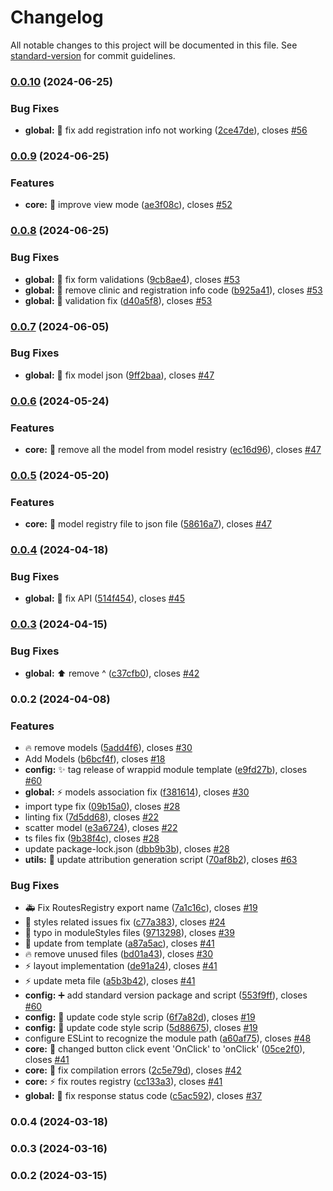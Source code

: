 # Changelog

All notable changes to this project will be documented in this file. See [standard-version](https://github.com/conventional-changelog/standard-version) for commit guidelines.

### [0.0.10](https://https//github.com/Rxefy/profile-module/compare/v0.0.9...v0.0.10) (2024-06-25)


### Bug Fixes

* **global:** :bug: fix add registration info not working ([2ce47de](https://https//github.com/Rxefy/profile-module/commit/2ce47de0e9146e56d92420ed529e3eeb6b543d95)), closes [#56](https://https//github.com/Rxefy/profile-module/issues/56)

### [0.0.9](https://https//github.com/Rxefy/profile-module/compare/v0.0.8...v0.0.9) (2024-06-25)


### Features

* **core:** :lipstick: improve view mode ([ae3f08c](https://https//github.com/Rxefy/profile-module/commit/ae3f08c45544e25a78c004a0889f1d263dbe36d6)), closes [#52](https://https//github.com/Rxefy/profile-module/issues/52)

### [0.0.8](https://https//github.com/Rxefy/profile-module/compare/v0.0.7...v0.0.8) (2024-06-25)


### Bug Fixes

* **global:** :bug: fix form validations ([9cb8ae4](https://https//github.com/Rxefy/profile-module/commit/9cb8ae4095cc9a303cf02279f666e31dae0dfda6)), closes [#53](https://https//github.com/Rxefy/profile-module/issues/53)
* **global:** :bug: remove clinic and registration info code ([b925a41](https://https//github.com/Rxefy/profile-module/commit/b925a419c2d39fa0cf067625bcb264c4fb2e04cb)), closes [#53](https://https//github.com/Rxefy/profile-module/issues/53)
* **global:** :bug: validation fix ([d40a5f8](https://https//github.com/Rxefy/profile-module/commit/d40a5f879aa8f90510dc208349c43431f4170b09)), closes [#53](https://https//github.com/Rxefy/profile-module/issues/53)

### [0.0.7](https://https//github.com/Rxefy/profile-module/compare/v0.0.6...v0.0.7) (2024-06-05)


### Bug Fixes

* **global:** :bug: fix model json ([9ff2baa](https://https//github.com/Rxefy/profile-module/commit/9ff2baa5876f47f214fe4ccef76162ba582cf12e)), closes [#47](https://https//github.com/Rxefy/profile-module/issues/47)

### [0.0.6](https://https//github.com/Rxefy/profile-module/compare/v0.0.5...v0.0.6) (2024-05-24)


### Features

* **core:** :wrench: remove all the model from model resistry ([ec16d96](https://https//github.com/Rxefy/profile-module/commit/ec16d9607e813a68d3bb4713bdfd000eb50faa62)), closes [#47](https://https//github.com/Rxefy/profile-module/issues/47)

### [0.0.5](https://https//github.com/Rxefy/profile-module/compare/v0.0.4...v0.0.5) (2024-05-20)


### Features

* **core:** :wrench: model registry file to json file ([58616a7](https://https//github.com/Rxefy/profile-module/commit/58616a731911aaaa872c67031e68d6f68a6511e7)), closes [#47](https://https//github.com/Rxefy/profile-module/issues/47)

### [0.0.4](https://https//github.com/Rxefy/profile-module/compare/v0.0.3...v0.0.4) (2024-04-18)


### Bug Fixes

* **global:** :bug: fix API ([514f454](https://https//github.com/Rxefy/profile-module/commit/514f4547740abec45c4dc173305788d3c8026c6f)), closes [#45](https://https//github.com/Rxefy/profile-module/issues/45)

### [0.0.3](https://https//github.com/Rxefy/profile-module/compare/v0.0.2...v0.0.3) (2024-04-15)


### Bug Fixes

* **global:** :arrow_up: remove ^ ([c37cfb0](https://https//github.com/Rxefy/profile-module/commit/c37cfb09c384bf7b5e329462de09fbc249a27801)), closes [#42](https://https//github.com/Rxefy/profile-module/issues/42)

### 0.0.2 (2024-04-08)


### Features

* :fire: remove  models ([5add4f6](https://https//github.com/Rxefy/profile-module/commit/5add4f673e53632f68ba50ef04fa8fb3c42bd6a1)), closes [#30](https://https//github.com/Rxefy/profile-module/issues/30)
* Add Models ([b6bcf4f](https://https//github.com/Rxefy/profile-module/commit/b6bcf4f6890e8559e339056a1866caf36b10942a)), closes [#18](https://https//github.com/Rxefy/profile-module/issues/18)
* **config:** :sparkles: tag release of wrappid module template ([e9fd27b](https://https//github.com/Rxefy/profile-module/commit/e9fd27b5639b0a564b35525789f53b7b31cebe3f)), closes [#60](https://https//github.com/Rxefy/profile-module/issues/60)
* **global:** :zap: models association fix ([f381614](https://https//github.com/Rxefy/profile-module/commit/f381614d1ad5c409bdd066a97cb3eef12c10feb5)), closes [#30](https://https//github.com/Rxefy/profile-module/issues/30)
* import type fix ([09b15a0](https://https//github.com/Rxefy/profile-module/commit/09b15a001fe76c9082deff4d69466db9538e8d28)), closes [#28](https://https//github.com/Rxefy/profile-module/issues/28)
* linting fix ([7d5dd68](https://https//github.com/Rxefy/profile-module/commit/7d5dd6875ac77586ba446ba755199406fac7d4cd)), closes [#22](https://https//github.com/Rxefy/profile-module/issues/22)
* scatter model ([e3a6724](https://https//github.com/Rxefy/profile-module/commit/e3a6724ad220e9f859637dbd41b89ac9f7b89a72)), closes [#22](https://https//github.com/Rxefy/profile-module/issues/22)
* ts files fix ([9b38f4c](https://https//github.com/Rxefy/profile-module/commit/9b38f4c30e61974d8815e99691ab7205a91566d8)), closes [#28](https://https//github.com/Rxefy/profile-module/issues/28)
* update package-lock.json ([dbb9b3b](https://https//github.com/Rxefy/profile-module/commit/dbb9b3bcf0455b10414c5f253867b3e1a412d6ba)), closes [#28](https://https//github.com/Rxefy/profile-module/issues/28)
* **utils:** :memo: update attribution generation script ([70af8b2](https://https//github.com/Rxefy/profile-module/commit/70af8b2c4bd3739e8856139b0ac953d114ce774d)), closes [#63](https://https//github.com/Rxefy/profile-module/issues/63)


### Bug Fixes

* :ambulance: Fix RoutesRegistry export name ([7a1c16c](https://https//github.com/Rxefy/profile-module/commit/7a1c16c97fe9cec1ed2181e9376854d6e2375264)), closes [#19](https://https//github.com/Rxefy/profile-module/issues/19)
* :art: styles related issues fix ([c77a383](https://https//github.com/Rxefy/profile-module/commit/c77a383e6759bbb81bfd7bf2682d3fdf792af8a6)), closes [#24](https://https//github.com/Rxefy/profile-module/issues/24)
* :bug: typo in moduleStyles files ([9713298](https://https//github.com/Rxefy/profile-module/commit/97132981b490ae91e702d555d6a16f08dd6e039e)), closes [#39](https://https//github.com/Rxefy/profile-module/issues/39)
* :construction_worker: update from template ([a87a5ac](https://https//github.com/Rxefy/profile-module/commit/a87a5acd1f76c52e7e798491dfd9ae8bfca83dcb)), closes [#41](https://https//github.com/Rxefy/profile-module/issues/41)
* :fire: remove unused files ([bd01a43](https://https//github.com/Rxefy/profile-module/commit/bd01a43a179bd3f230a019ba526e146a4a331c82)), closes [#30](https://https//github.com/Rxefy/profile-module/issues/30)
* :zap: layout implementation ([de91a24](https://https//github.com/Rxefy/profile-module/commit/de91a24e2c85cd5843756f8a79671622f966fb7b)), closes [#41](https://https//github.com/Rxefy/profile-module/issues/41)
* :zap: update meta file ([a5b3b42](https://https//github.com/Rxefy/profile-module/commit/a5b3b42f544546dad3fa9c37df27dde93e5a8ce5)), closes [#41](https://https//github.com/Rxefy/profile-module/issues/41)
* **config:** :heavy_plus_sign: add standard version package and script ([553f9ff](https://https//github.com/Rxefy/profile-module/commit/553f9ffd602de6d375945ccf504d467ba2ace81a)), closes [#60](https://https//github.com/Rxefy/profile-module/issues/60)
* **config:** :wrench: update code style scrip ([6f7a82d](https://https//github.com/Rxefy/profile-module/commit/6f7a82d4d9449d1a05035c49ea9a70de7032283e)), closes [#19](https://https//github.com/Rxefy/profile-module/issues/19)
* **config:** :wrench: update code style scrip ([5d88675](https://https//github.com/Rxefy/profile-module/commit/5d88675aaab8940247bf969da097919abd559b49)), closes [#19](https://https//github.com/Rxefy/profile-module/issues/19)
* configure ESLint to recognize the module path ([a60af75](https://https//github.com/Rxefy/profile-module/commit/a60af7525a8f01f801e5d64e9a73d06348bf8b67)), closes [#48](https://https//github.com/Rxefy/profile-module/issues/48)
* **core:** :bug: changed button click event 'OnClick' to 'onClick' ([05ce2f0](https://https//github.com/Rxefy/profile-module/commit/05ce2f00759e7493d54cf7e7ad4bb26c614ada92)), closes [#41](https://https//github.com/Rxefy/profile-module/issues/41)
* **core:** :bug: fix compilation errors ([2c5e79d](https://https//github.com/Rxefy/profile-module/commit/2c5e79d66fc721c7a215f08394d0b81382b31f78)), closes [#42](https://https//github.com/Rxefy/profile-module/issues/42)
* **core:** :zap: fix routes registry ([cc133a3](https://https//github.com/Rxefy/profile-module/commit/cc133a3f5a0c2f001a13385abcbe4376781ee6ff)), closes [#41](https://https//github.com/Rxefy/profile-module/issues/41)
* **global:** :bug: fix response status code ([c5ac592](https://https//github.com/Rxefy/profile-module/commit/c5ac592b750d6727dbb48c1a4f55c099d8361f00)), closes [#37](https://https//github.com/Rxefy/profile-module/issues/37)

### 0.0.4 (2024-03-18)

### 0.0.3 (2024-03-16)

### 0.0.2 (2024-03-15)
